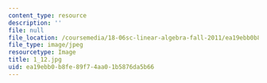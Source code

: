 ```yaml
---
content_type: resource
description: ''
file: null
file_location: /coursemedia/18-06sc-linear-algebra-fall-2011/ea19ebb0b8fe89f74aa01b5876da5b66_1_12.jpg
file_type: image/jpeg
resourcetype: Image
title: 1_12.jpg
uid: ea19ebb0-b8fe-89f7-4aa0-1b5876da5b66
---
```

